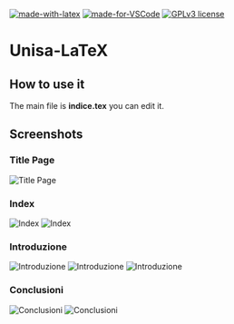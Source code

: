 [![made-with-latex](https://img.shields.io/badge/Made%20with-LaTeX-1f425f.svg)](https://www.latex-project.org/)
[![made-for-VSCode](https://img.shields.io/badge/Made%20for-VSCode-1f425f.svg)](https://code.visualstudio.com/)
[![GPLv3 license](https://img.shields.io/badge/License-GPLv3-blue.svg)](http://perso.crans.org/besson/LICENSE.html)
# Unisa-LaTeX



## How to use it
The main file is **indice.tex** you can edit it.

## Screenshots
### Title Page
![Title Page](/Example/indice-1-1.jpg)

### Index
![Index](/Example/indice-3-1.jpg)
![Index](/Example/indice-4-1.jpg)


### Introduzione
![Introduzione](/Example/indice-7-1.jpg)
![Introduzione](/Example/indice-8-1.jpg)
![Introduzione](/Example/indice-9-1.jpg)

### Conclusioni
![Conclusioni](/Example/indice-80-1.jpg)
![Conclusioni](/Example/indice-81-1.jpg)



